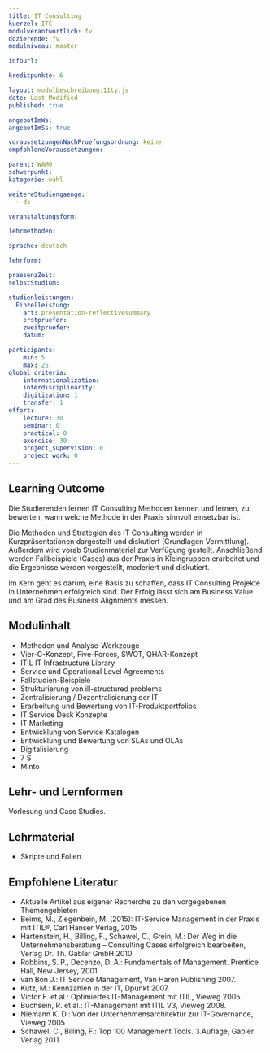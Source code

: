 ```yaml
---
title: IT Consulting
kuerzel: ITC
modulverantwortlich: fv
dozierende: fv
modulniveau: master

infourl: 

kreditpunkte: 6

layout: modulbeschreibung.11ty.js
date: Last Modified
published: true

angebotImWs: 
angebotImSs: true

voraussetzungenNachPruefungsordnung: keine
empfohleneVoraussetzungen:

parent: WAMO
schwerpunkt:
kategorie: wahl

weitereStudiengaenge: 
  - ds

veranstaltungsform: 

lehrmethoden:

sprache: deutsch

lehrform:

praesenzZeit: 
selbstStudium: 

studienleistungen:
  Einzelleistung:
    art: presentation-reflectivesummary
    erstpruefer: 
    zweitpruefer: 
    datum:

participants: 
    min: 5
    max: 25
global_criteria:
    internationalization:
    interdisciplinarity:
    digitization: 1
    transfer: 1
effort:
    lecture: 30
    seminar: 0
    practical: 0
    exercise: 30
    project_supervision: 0
    project_work: 0
---
```




## Learning Outcome


Die Studierenden lernen IT Consulting Methoden kennen und lernen, zu bewerten, 
wann welche Methode in der Praxis sinnvoll einsetzbar ist.


Die Methoden und Strategien des IT Consulting werden in Kurzpräsentationen dargestellt und diskutiert (Grundlagen Vermittlung). Außerdem wird vorab 
Studienmaterial zur Verfügung gestellt. Anschließend werden Fallbeispiele (Cases) aus der Praxis in Kleingruppen erarbeitet und 
die Ergebnisse werden vorgestellt, moderiert und diskutiert.


Im Kern geht es darum, eine Basis zu schaffen, dass IT Consulting Projekte in Unternehmen erfolgreich sind. 
Der Erfolg lässt sich am Business Value und am Grad des Business Alignments messen.
  
## Modulinhalt

*   Methoden und Analyse-Werkzeuge
*   Vier-C-Konzept, Five-Forces, SWOT, QHAR-Konzept
*   ITIL IT Infrastructure Library
*   Service und Operational Level Agreements
*   Fallstudien-Beispiele
*   Strukturierung von ill-structured problems
*   Zentralisierung / Dezentralisierung der IT
*   Erarbeitung und Bewertung von IT-Produktportfolios
*   IT Service Desk Konzepte
*   IT Marketing
*   Entwicklung von Service Katalogen
*   Entwicklung und Bewertung von SLAs und OLAs
*   Digitalisierung
*   7 S
*   Minto



## Lehr- und Lernformen

Vorlesung und Case Studies. 


## Lehrmaterial

*   Skripte und Folien

## Empfohlene Literatur

*   Aktuelle Artikel aus eigener Recherche zu den vorgegebenen Themengebieten
*   Beims, M., Ziegenbein, M. (2015): IT-Service Management in der Praxis mit ITIL®, Carl Hanser Verlag, 2015
*   Hartenstein, H., Billing, F., Schawel, C., Grein, M.: Der Weg in die Unternehmensberatung – Consulting Cases erfolgreich bearbeiten, Verlag Dr. Th. Gabler GmbH 2010
*   Robbins, S. P., Decenzo, D. A.: Fundamentals of Management. Prentice Hall, New Jersey, 2001
*   van Bon J.: IT Service Management, Van Haren Publishing 2007.
*   Kütz, M.: Kennzahlen in der IT, Dpunkt 2007.
*   Victor F. et al.: Optimiertes IT-Management mit ITIL, Vieweg 2005.
*   Buchsein, R. et al.: IT-Management mit ITIL V3, Vieweg 2008.
*   Niemann K. D.: Von der Unternehmensarchitektur zur IT-Governance, Vieweg 2005
*   Schawel, C., Billing, F.: Top 100 Management Tools. 3.Auflage, Gabler Verlag 2011
